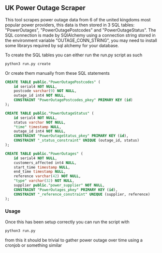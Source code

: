 ## UK Power Outage Scraper

This tool scrapes power outage data from 6 of the united kingdoms most popular power providers, this data is then stored in 3 SQL tables: 
"PowerOutages", "PowerOutagePostcodes" and "PowerOutageStatus". The SQL connection is made by SQlAlchemy using a connection string stored in 
the environment variable "OUTAGE_CONN_STRING", you may need to install some librarys required by sql alchemy for your database.

To create the SQL tables you can either run the run.py script as such
```bash
python3 run.py create
```

Or create them manually from these SQL statements
```sql
CREATE TABLE public."PowerOutagePostcodes" (
	id serial4 NOT NULL,
	postcode varchar(9) NOT NULL,
	outage_id int4 NOT NULL,
	CONSTRAINT "PowerOutagePostcodes_pkey" PRIMARY KEY (id)
);

CREATE TABLE public."PowerOutageStatus" (
	id serial4 NOT NULL,
	status varchar NOT NULL,
	"time" timestamp NULL,
	outage_id int4 NOT NULL,
	CONSTRAINT "PowerOutageStatus_pkey" PRIMARY KEY (id),
	CONSTRAINT "_status_constraint" UNIQUE (outage_id, status)
);

CREATE TABLE public."PowerOutages" (
	id serial4 NOT NULL,
	customers_affected int4 NULL,
	start_time timestamp NULL,
	end_time timestamp NULL,
	reference varchar(42) NOT NULL,
	"type" varchar(32) NOT NULL,
	supplier public."power_supplier" NOT NULL,
	CONSTRAINT "PowerOutages_pkey" PRIMARY KEY (id),
	CONSTRAINT "_reference_constraint" UNIQUE (supplier, reference)
);
```

### Usage
Once this has been setup correctly you can run the script with 
```bash
python3 run.py
```
from this it should be trivial to gather power outage over time using a cronjob or something similar
